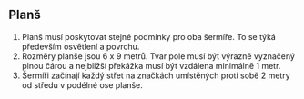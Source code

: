 ## Planš
1. Planš musí poskytovat stejné podmínky pro oba šermíře. To se týká především osvětlení
   a povrchu.
2. Rozměry planše jsou 6 x 9 metrů. Tvar pole musí být výrazně vyznačený plnou čárou a
   nejbližší překážka musí být vzdálena minimálně 1 metr.
3. Šermíři začínají každý střet na značkách umístěných proti sobě 2 metry od středu v podélné
   ose planše.
